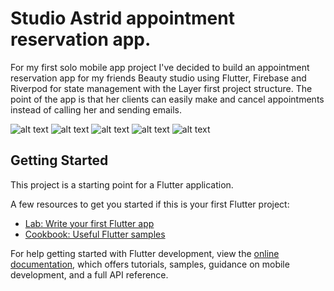 # Studio Astrid appointment reservation app.

For my first solo mobile app project I've decided to build an appointment reservation app for my friends Beauty studio using Flutter, Firebase and Riverpod for state management with the Layer first project structure. 
The point of the app is that her clients can easily make and cancel appointments instead of calling her and sending emails.



![alt text]( https://lh3.googleusercontent.com/px_MwxppZz1sobXP7fg1QZVrckuLw5q6TPvtcDH5F6nvUS4VXcH_XVYmJqMStSci1wnU9AFYRoAm2Qvr_e2nozQDHseHJYGMLy-LdbKKYhlfO1lzmS1oMJisfMVrw55XeccIZ5B0RjZYjgBCDlPaQ-4QIZxLIQThDPGCTYD6_nEYl20GPIz9oFGJWKVFAoG_JkgYdIhd8YSQyOrg30vzHnn41ci3dZJ_tL7MrruxFuthEhBcIdGWzmSa-m1YpvmRKQUvfyFyCeXRi3t900yldg583ORrqWTOQW-ZGRzO6PhSO_lPnlzBCs8Q9XBykLuWXQZUhgBtQUxTiI-dNRYbKWl8qLXCqczUj7CM0U3xQks-7JK_kVah0sPb0GhZCKPDKNNSwAIgHtaZtDm4MPtM3y3R_VzhK9PIGkXcdhRbNZ9GuTYjeZj_NZIi0zZ9XKUwxeNTdehAuYJCJS8JbVsebVbYdU0NDic7ZVSYtAElzBizWeWMd9LYSrKJsJpeKd4peEFKKA3FRXsQ5zKN-ncuc1Mz4QkL0oTzNS7oq5bFWE-zVpE_YjcFwiTo5KKDlgBnYwukhSYaKplDhQhvjbdoUERsd8Qm-VF9tMDySovkxe_6mz8V1uuEvMNPzsKmtmizsWk5N34_7vsw1-DIGVU_5I9q24i1T5lM6fuimdzqYHwzoodigv8-W5gSnt2YQPWF49gB0oxoEn3ytNvXWZfh6wy7T4Se1PQ7K9boSEhOiYJ80S8695hva_CLoO_0Q0eW7aI1kG5bZqYgznoiWXUY_zXuJb7sYuuuDltBskh4OZja1hLvtZltVKf479EN-kMvrEdm9uGHBaOa9j_2h2t4QAooONAA8ZoJ4Fz8euA9aOG16GgIye7pAYivOswYoJ_spV31sz8MpJA9QcXXXCwxoOWn5HydXDAdB_Eh-J7dbR5DohmJMNKazhpH11BcFxoKGKpmnHpT5KBgvcLM5GNXCik=w500-h500-no?authuser=0 )
![alt text](https://lh3.googleusercontent.com/6RKuyn3mbpxcQRuuTzUtu1cW9FMbCKwfiLAsiiqut_BiOBQDq4jBQoRgenNB1JRhG28HKfex0DiAsniv08XKm39G3HK5x-FAVPdlK_6HcGPOxpvFinHQ2gT4FHHAh0hELqDWDNvF8Dzy7AiGIxWM4XLR6ngDLzRY3l1AZYI1lvyFlHcTTcQr_IvFAsoIlEi38z7BBQ0hDPuz4jYopupY5r3D2hXqxrhoZGVPsoq06DeM8k-qapgBzJiHsb5AJipZmjsd5fA0HFoVJgeiak4i3zOTG7dkBPrrcAGy9fds5gui_2zJ-p5uuNHX3WRRmG_4OI0BhQP6pyqap31DmU3DbTjTnhVT3yyZQ7T1mHjTCNOr1RI8PGiBCvmSpKfok1mlvWZWOgiPqjTM1opbTMlS2F1hOvn2wPDtCbloKgtudIDJy0KeOTii7BxqcmRbJlDFJIb3cUVEQZN1DNhWJxjdOiGUB35a7UjWB6IVS5Ui7vNqbERcgxq9n3xJSz7E93_NAaDf0inA5orhkPcDwfV_a2vMDrQlqYA9P_RHLdxS8KSIRTdnN04d1u9eRPlnepx6argVw1MBX1N9T-v-IQeRSFqRlYZA5mXoaTTJ6Sus5RU9WDxItg5ckSwr3JFi5JwdnlfQtSNgL2cOkfAlalgd0Anw1xwIdtSP2qmauOE63GnkXyZ86DRtCCPHom_2NfnMd69XAo1UuduXnv8rCvcRdpXVXq75uxBfBJvgxH8lzZull1Pg_05AhKZM1HN2iD5ue883QuX3X0Zmf6-cS-E6ApQ-urv9TfYG02EdvhyW-eas8lw3dmCkZHv1d5Qf_wTRHViIKNA-boYqA1kpXQRYLU3G5QpJk3vGXTJb-5EFakUQHRhqy90qxA4jFJxPBvyt_8fpvx0n-PzkttfFxzO8KtbGWRbGd-QukELdWj9cRQkbu5k4NEMhzLUPgejwqz_DmvopCpw0QNsvmEhRz7x642A=w500-h500-no?authuser=0)
![alt text](https://lh3.googleusercontent.com/MgsroYnCXLqwHdV2YmDDV5c7yoUW8o6S4LUrBfTqVlSmklE_ImMjZ75lwVje1uTzP_OTuhnHZmkn-A_8eQXudOBfYVqYJCVtmDk6wAAziGYpvcULgRuoLflpvJhPdk5WRDdBuRasrGxwPxXdtEkPKvSMqifYVFWcLjT_YAwiD0_JFbDXWiML8pPITNbyaVjzj3PWu9gkh1UEgvoaSOg7VhxpoLlCahaYu2hmSdANN9tKRG5WsE2vwF1oT2GipPIu0YAY6xtg4wrlo3GFBBC9GYO8gtWnCLO9yANu3VWCALbhv2DTYB0JDpJpxJW30BxgFQeSH4-8D2VZ36ffKcOXnaMSvJRZITHQMkeBn3OAjkDzgaIFTj_dAd-cj-IqMLba4B0Iz6VUy3ptKTWNWDFgg4FhCvSSiMkBH39zj6pI2izX2I6M4pfrey9HtYGQ6zSnaQSK6WoKklOmGKH2iZyPh2vZvzgM9DMC_nRWr-UUKQph3Wk5fscgIKNTpJHgaG3Fm8zyr8jCifUpHXFQKR33Y98D-xQL_DD0Nm0ehqJ3yT7mu2OvW_0HkLDIlZinPRy3S-5FT-uL2COBYrea1_sMpl-TM9lybOOV-5ITyllH5qfULZtcYTEtNQFRpqFhfwse1j5f-a4GXhp012opXJ0ESBCVIRq7ZCR6mkzk7dTkeVoxvLF_3xlNEIXq3q8ktPn8x2DNs7Qv9Qvtrmvr9pwg6tiKYkxkpuG8Ws9WGa8p8O8aEznQz8U62GPMtGCCoBfnuOhO6p9aTEZ_Tnzi9FQcNGPc19uWN_LnC4Xi5igG_4H_-utf8HCI6zzbWo5pUWF7jB-9ZrNWznkCwwq_irWNt9f-9H_Nz1Em9xtdQSIXNhhWTfEOVB63WubwODOANGz98fS9T6GpriacsMb8r4pKSVLGxqTw5_FI3Zj8NFL03DSJk_4vCwR9UrrbDnG-zXkn4D7M9M_tJCpoDSuZurS16SQ=w500-h500-no?authuser=0)
![alt text](https://lh3.googleusercontent.com/8axOWwPNWJTaNzNi6H90dQaaXk_pQr9eIKda3dqylOk_owEIIIDL32WSbnwME3UIHR0uVxJo3Ehs-Y44EBn5i3DTG3cnWgO1m3z8d0kBBgMf17IMOR7pD7Iw3ASM-nzII4chbX9up67BJBxo1GmlYTjiITOkJ2JQnjhf7DZr1Z-dy0rjWVW8Bv8t3QRyB1p6QPhYl487DkMIwtd7lyJZHMDe_eUI8Q1kjLgc4ndzEF647oCOupFMGVFdk-aeyUzoKCoekD5Fg7Yv4Jl3WFKLiM4UmtlA7zTQgeTIHQz-wapuUMy8bMqhnMbPriyryCJs7K2lzUl3kS860mQHoNKo_XDg9K19WWScRli8vWyHWOT21x0dwdBjQTULnvJcyWdBcog5gNALFMRXNL55v6VQPfA7auatt3Z9eObbH8Y09aTpq_cNiwIlaPp5AT_ZzAxSYjEnlyojyXvy3lsd_iUkPF4TZGhbdUpJ056DY6R45t6aheQe2mIFTTADWeK8UQECGY61b1rnLAbOjQeNrzpjagdoqK1kM6wU9wLrBS5y9yU7xAWCY1hiHTPCZoA1kyNoXw43wj5DC50mAqNXLgoGkGRrjjienrnadpQ3Bu9geUE-WjdcEGdoZjFmOzni8P8pue-1VdgzXuf4lKTctHmN4LJsSwL6rLmGTRd8Mwgz_GWbGkCL92upYLJmU2G0W3Vw15fs0iVueVhaMMp8KBnziZrAXe0WJc7w-5mB0tLSMYFB0JTcmOeHYR_oPa6eTlX2sU6XZY6Bxv9E-VhqTjHlcxJibj6Sf6X-NzTUhrKZH-KxU7M7Iwp9IlLtsB4y-gre2zR8XAMui3NSgiBZBpEbPTSutJMbCUIn5dcGw-CKv0bnfpslwEZCK5iyF-au4yzshbu998TK2kd7rQisiLvkgshJ-XsVEfIyTdO7zpn0f1I_L9oUPaZjIT5iL9ebt1hEnQkjHBVL0ESsAX_RKd2MZ8M=w500-h500-no?authuser=0)
![alt text](https://lh3.googleusercontent.com/i87WD36XmuQMlUC8vDRO9bKNq7QFAd9ZLqkDdpx1RBL2CCuFemmjjQoWEBcBiKfBOyvyDxvCN8diZdXFoafxZaOZkHyh6e82dOleDAU3UvUIJAVNf8JDo4PekO9tqiRijJGpI09nbZxTPlupb0XE6J-zBSFWE8n72QiEHZJ4yxN76EBsSzeGBeukhFUjgpb_SjYU7wJhnU-yQk04Y4FmEGuGF9rsjzrws3hjoxVGufgz-CmwzdJW6JqvG6PnaEUJAuSjx9tiBi0Zke8LTGp9fkPGkNR91cJVBEtWSKll6JwHTbkWuoyadR7oB21OF0dPQtKowzGK9Sw2ST0QxwAdTs8VxTJcBWmYWybumMSC_f8KKpbVCXmhrE6qrlDLds9aRevKE2vXBWGGYaXUDlxKF3wQBfyUEtGbh_PbCp5_4Hck8NZ6Ydwu_l9SEgIHhjXHE_jqETnE31s8xIxOHdsgbC4jsxgazW0pDPirFb97SOtQlfKLxete-mKvBO9JE_Xansc-GqkSjd5BCH4MNYujy5l3U9EBJUeCJyF9uGOTQO3kkdHCQ1WQc1huTAiVg7HDtDXeoZKvLHQL1Sbc2oJg8zWjofpsL82qc8gOqFTYfmIZd-AFca8lpyyJg7QwaU-4u4UxUKrTITmYC6PyDc9aPOkag5c0sPEMWoEN4GhMwuo5zgq9DJRjr4PmqGdbKfFapHA1BpAtkr-0NGOnf-wUmQqROPvh4md7BQUp6JnZIEOi5zVghHGaCFmLyHiSuO1YOp_4RK4vJ9FOtJYHSiXEEOY_lBRnK7qRDvrwzctfE1kd9zo2L9vST0Nbtm9uoWs1uOcuUj0hjtVpuqm8wQ8QRNX35TdD-tJ08ud9kQs9MV_MTRa7e9UI_xNWUCQmN3qtMZ1ZKyvOT70_BFdz857l3EmbumbyTm3I1bhd7Q39IlTCJ7FzXdyZAZ6_ps9d41CbR4TysbOtGjbEZVBJsCenrqk=w500-h500-no?authuser=0)

## Getting Started

This project is a starting point for a Flutter application.

A few resources to get you started if this is your first Flutter project:

- [Lab: Write your first Flutter app](https://docs.flutter.dev/get-started/codelab)
- [Cookbook: Useful Flutter samples](https://docs.flutter.dev/cookbook)

For help getting started with Flutter development, view the
[online documentation](https://docs.flutter.dev/), which offers tutorials,
samples, guidance on mobile development, and a full API reference.
